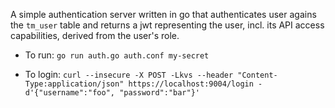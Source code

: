 
A simple authentication server written in go that authenticates user agains the `tm_user` table and returns a jwt representing the user, incl. its API access capabilities, derived from the user's role.

* To run:
	`go run auth.go auth.conf my-secret`

* To login:
	`curl --insecure -X POST -Lkvs --header "Content-Type:application/json" https://localhost:9004/login -d'{"username":"foo", "password":"bar"}'`